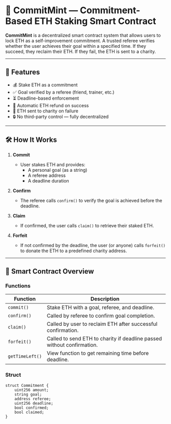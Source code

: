 
# 💎 CommitMint — Commitment-Based ETH Staking Smart Contract

**CommitMint** is a decentralized smart contract system that allows users to lock ETH as a self-improvement commitment. A trusted referee verifies whether the user achieves their goal within a specified time. If they succeed, they reclaim their ETH. If they fail, the ETH is sent to a charity.

---

## 🌟 Features

- 💰 Stake ETH as a commitment
- ✅ Goal verified by a referee (friend, trainer, etc.)
- ⏳ Deadline-based enforcement
- 🧾 Automatic ETH refund on success
- 🎁 ETH sent to charity on failure
- 🔒 No third-party control — fully decentralized

---

## 🛠️ How It Works

1. **Commit**
   - User stakes ETH and provides:
     - A personal goal (as a string)
     - A referee address
     - A deadline duration

2. **Confirm**
   - The referee calls `confirm()` to verify the goal is achieved before the deadline.

3. **Claim**
   - If confirmed, the user calls `claim()` to retrieve their staked ETH.

4. **Forfeit**
   - If not confirmed by the deadline, the user (or anyone) calls `forfeit()` to donate the ETH to a predefined charity address.

---

## 🔐 Smart Contract Overview

### Functions

| Function         | Description                                                |
|------------------|------------------------------------------------------------|
| `commit()`       | Stake ETH with a goal, referee, and deadline.              |
| `confirm()`      | Called by referee to confirm goal completion.              |
| `claim()`        | Called by user to reclaim ETH after successful confirmation. |
| `forfeit()`      | Called to send ETH to charity if deadline passed without confirmation. |
| `getTimeLeft()`  | View function to get remaining time before deadline.       |

### Struct

```solidity
struct Commitment {
    uint256 amount;
    string goal;
    address referee;
    uint256 deadline;
    bool confirmed;
    bool claimed;
}
